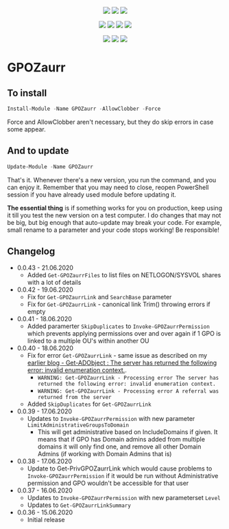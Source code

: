 ﻿<p align="center">
  <a href="https://www.powershellgallery.com/packages/GPOZaurr"><img src="https://img.shields.io/powershellgallery/v/GPOZaurr.svg"></a>
  <a href="https://www.powershellgallery.com/packages/GPOZaurr"><img src="https://img.shields.io/powershellgallery/vpre/GPOZaurr.svg?label=powershell%20gallery%20preview&colorB=yellow"></a>
  <a href="https://github.com/EvotecIT/GPOZaurr"><img src="https://img.shields.io/github/license/EvotecIT/GPOZaurr.svg"></a>
</p>

<p align="center">
  <a href="https://www.powershellgallery.com/packages/GPOZaurr"><img src="https://img.shields.io/powershellgallery/p/GPOZaurr.svg"></a>
  <a href="https://github.com/EvotecIT/GPOZaurr"><img src="https://img.shields.io/github/languages/top/evotecit/GPOZaurr.svg"></a>
  <a href="https://github.com/EvotecIT/GPOZaurr"><img src="https://img.shields.io/github/languages/code-size/evotecit/GPOZaurr.svg"></a>
  <a href="https://www.powershellgallery.com/packages/GPOZaurr"><img src="https://img.shields.io/powershellgallery/dt/GPOZaurr.svg"></a>
</p>

<p align="center">
  <a href="https://twitter.com/PrzemyslawKlys"><img src="https://img.shields.io/twitter/follow/PrzemyslawKlys.svg?label=Twitter%20%40PrzemyslawKlys&style=social"></a>
  <a href="https://evotec.xyz/hub"><img src="https://img.shields.io/badge/Blog-evotec.xyz-2A6496.svg"></a>
  <a href="https://www.linkedin.com/in/pklys"><img src="https://img.shields.io/badge/LinkedIn-pklys-0077B5.svg?logo=LinkedIn"></a>
</p>

# GPOZaurr

## To install

```powershell
Install-Module -Name GPOZaurr -AllowClobber -Force
```

Force and AllowClobber aren't necessary, but they do skip errors in case some appear.

## And to update

```powershell
Update-Module -Name GPOZaurr
```

That's it. Whenever there's a new version, you run the command, and you can enjoy it. Remember that you may need to close, reopen PowerShell session if you have already used module before updating it.

**The essential thing** is if something works for you on production, keep using it till you test the new version on a test computer. I do changes that may not be big, but big enough that auto-update may break your code. For example, small rename to a parameter and your code stops working! Be responsible!

## Changelog

- 0.0.43 - 21.06.2020
  - Added `Get-GPOZaurrFiles` to list files on NETLOGON/SYSVOL shares with a lot of details
- 0.0.42 - 19.06.2020
  - Fix for `Get-GPOZaurrLink` and `SearchBase` parameter
  - Fix for `Get-GPOZaurrLink` - canonical link Trim() throwing errors if empty
- 0.0.41 - 18.06.2020
  - Added paramerter `SkipDuplicates` to `Invoke-GPOZaurrPermission` which prevents applying permissions over and over again if 1 GPO is linked to a multiple OU's within another OU
- 0.0.40 - 18.06.2020
  - Fix for error `Get-GPOZaurrLink` - same issue as described on my [earlier blog - Get-ADObject : The server has returned the following error: invalid enumeration context.](https://evotec.xyz/get-adobject-the-server-has-returned-the-following-error-invalid-enumeration-context/).
    - `WARNING: Get-GPOZaurrLink - Processing error The server has returned the following error: invalid enumeration context.`
    - `WARNING: Get-GPOZaurrLink - Processing error A referral was returned from the server`
  - Added `SkipDuplicates` for `Get-GPOZaurrLink`
- 0.0.39 - 17.06.2020
  - Updates to `Invoke-GPOZaurrPermission` with new parameter `LimitAdministrativeGroupsToDomain`
    - This will get administrative based on IncludeDomains if given. It means that if GPO has Domain admins added from multiple domains it will only find one, and remove all other Domain Admins (if working with Domain Admins that is)
- 0.0.38 - 17.06.2020
  - Update to Get-PrivGPOZaurrLink which would cause problems to `Invoke-GPOZaurrPermission` if it would be run without Administrative permission and GPO wouldn't be accessible for that user
- 0.0.37 - 16.06.2020
  - Updates to `Invoke-GPOZaurrPermission` with new parameterset `Level`
  - Updates to `Get-GPOZaurrLinkSummary`
- 0.0.36 - 15.06.2020
  - Initial release
